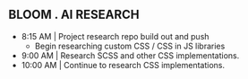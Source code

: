 ## BLOOM . AI RESEARCH 

  * 8:15 AM | Project research repo build out and push
    * Begin researching custom CSS / CSS in JS libraries
  * 9:00 AM | Research SCSS and other CSS implementations. 
  * 10:00 AM | Continue to research CSS implementations. 